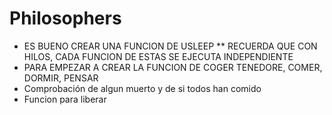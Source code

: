 # Philosophers

- ES BUENO CREAR UNA FUNCION DE USLEEP
** RECUERDA QUE CON HILOS, CADA FUNCION DE ESTAS SE EJECUTA INDEPENDIENTE
- PARA EMPEZAR A CREAR LA FUNCION DE COGER TENEDORE, COMER, DORMIR, PENSAR
- Comprobación de algun muerto y de si todos han comido
- Funcion para liberar